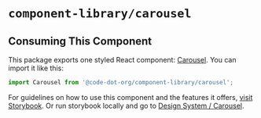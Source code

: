 # `component-library/carousel`

## Consuming This Component

This package exports one styled React component: [Carousel](Carousel.tsx).
You can import it like this:

```javascript
import Carousel from '@code-dot-org/component-library/carousel';
```

For guidelines on how to use this component and the features it
offers, [visit Storybook](https://code-dot-org.github.io/code-dot-org/component-library-storybook/?path=/docs/designsystem-carousel--docs).
Or run storybook locally and go
to [Design System / Carousel](http://localhost:6006/?path=/docs/designsystem-carousel--docs).
